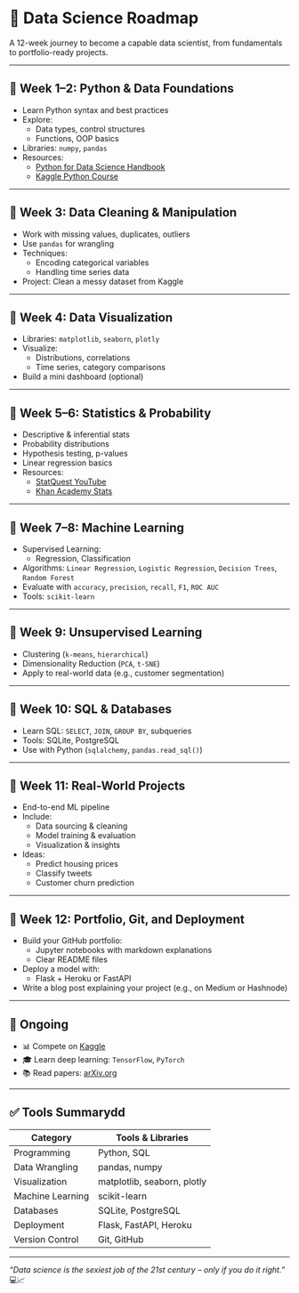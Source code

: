 # 🧠 Data Science Roadmap

A 12-week journey to become a capable data scientist, from fundamentals to portfolio-ready projects.

---

## 📅 Week 1–2: Python & Data Foundations
- Learn Python syntax and best practices
- Explore:
  - Data types, control structures
  - Functions, OOP basics
- Libraries: `numpy`, `pandas`
- Resources:
  - [Python for Data Science Handbook](https://jakevdp.github.io/PythonDataScienceHandbook/)
  - [Kaggle Python Course](https://www.kaggle.com/learn/python)

---

## 📅 Week 3: Data Cleaning & Manipulation
- Work with missing values, duplicates, outliers
- Use `pandas` for wrangling
- Techniques:
  - Encoding categorical variables
  - Handling time series data
- Project: Clean a messy dataset from Kaggle

---

## 📅 Week 4: Data Visualization
- Libraries: `matplotlib`, `seaborn`, `plotly`
- Visualize:
  - Distributions, correlations
  - Time series, category comparisons
- Build a mini dashboard (optional)

---

## 📅 Week 5–6: Statistics & Probability
- Descriptive & inferential stats
- Probability distributions
- Hypothesis testing, p-values
- Linear regression basics
- Resources:
  - [StatQuest YouTube](https://www.youtube.com/user/joshstarmer)
  - [Khan Academy Stats](https://www.khanacademy.org/math/statistics-probability)

---

## 📅 Week 7–8: Machine Learning
- Supervised Learning:
  - Regression, Classification
- Algorithms: `Linear Regression`, `Logistic Regression`, `Decision Trees`, `Random Forest`
- Evaluate with `accuracy`, `precision`, `recall`, `F1`, `ROC AUC`
- Tools: `scikit-learn`

---

## 📅 Week 9: Unsupervised Learning
- Clustering (`k-means`, `hierarchical`)
- Dimensionality Reduction (`PCA`, `t-SNE`)
- Apply to real-world data (e.g., customer segmentation)

---

## 📅 Week 10: SQL & Databases
- Learn SQL: `SELECT`, `JOIN`, `GROUP BY`, subqueries
- Tools: SQLite, PostgreSQL
- Use with Python (`sqlalchemy`, `pandas.read_sql()`)

---

## 📅 Week 11: Real-World Projects
- End-to-end ML pipeline
- Include:
  - Data sourcing & cleaning
  - Model training & evaluation
  - Visualization & insights
- Ideas:
  - Predict housing prices
  - Classify tweets
  - Customer churn prediction

---

## 📅 Week 12: Portfolio, Git, and Deployment
- Build your GitHub portfolio:
  - Jupyter notebooks with markdown explanations
  - Clear README files
- Deploy a model with:
  - Flask + Heroku or FastAPI
- Write a blog post explaining your project (e.g., on Medium or Hashnode)

---

## 🔁 Ongoing
- 📊 Compete on [Kaggle](https://www.kaggle.com/competitions)
- 🎓 Learn deep learning: `TensorFlow`, `PyTorch`
- 📚 Read papers: [arXiv.org](https://arxiv.org/)

---

## ✅ Tools Summarydd
| Category             | Tools & Libraries                     |
|----------------------|----------------------------------------|
| Programming          | Python, SQL                            |
| Data Wrangling       | pandas, numpy                          |
| Visualization        | matplotlib, seaborn, plotly            |
| Machine Learning     | scikit-learn                           |
| Databases            | SQLite, PostgreSQL                     |
| Deployment           | Flask, FastAPI, Heroku                 |
| Version Control      | Git, GitHub                            |

---

_“Data science is the sexiest job of the 21st century – only if you do it right.”_ 💻📈
